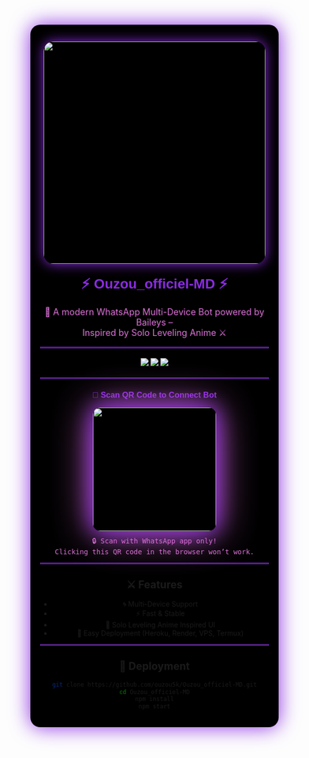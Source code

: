 <div align="center" style="background:#000; padding:20px; border-radius:20px; box-shadow:0 0 40px #8A2BE2;">

  <img src="https://i.ibb.co/Yy0xG6k/solo-leveling-banner.png" width="450" 
       style="border-radius: 20px; box-shadow: 0 0 25px #8A2BE2;"/>

  <h1 style="font-family: 'Orbitron', sans-serif; color:#8A2BE2; margin-top:20px;">
    ⚡ Ouzou_officiel-MD ⚡
  </h1>

  <p style="color:#DA70D6; font-size:18px;">
    🤖 A modern WhatsApp Multi-Device Bot powered by Baileys – <br>
    Inspired by Solo Leveling Anime ⚔️
  </p>

  <hr style="border:1px solid #8A2BE2;">

  <div style="margin:20px 0;">
    <a href="https://github.com/ouzou5k/Ouzou_officiel-MD">
      <img src="https://img.shields.io/github/stars/ouzou5k/Ouzou_officiel-MD?style=for-the-badge&logo=github&logoColor=white&labelColor=000&color=8A2BE2"/>
    </a>
    <a href="https://github.com/ouzou5k/Ouzou_officiel-MD/fork">
      <img src="https://img.shields.io/github/forks/ouzou5k/Ouzou_officiel-MD?style=for-the-badge&logo=github&logoColor=white&labelColor=000&color=8A2BE2"/>
    </a>
    <a href="https://github.com/ouzou5k/Ouzou_officiel-MD">
      <img src="https://img.shields.io/github/license/ouzou5k/Ouzou_officiel-MD?style=for-the-badge&logo=github&logoColor=white&labelColor=000&color=8A2BE2"/>
    </a>
  </div>

  <hr style="border:1px solid #8A2BE2;">

  <h3 style="font-family: 'Orbitron', sans-serif; color:#8A2BE2;">📲 Scan QR Code to Connect Bot</h3>
  <img src="https://i.ibb.co/qY0kVmKL/file-00000000d72061f996b83f617b90fbf3.png" width="250" 
       style="border-radius: 15px; box-shadow: 0 0 40px #8A2BE2, 0 0 80px #DA70D6;"/>
  <p style="font-family: monospace; color:#DA70D6; margin-top:10px;">
    🔒 Scan with WhatsApp app only! <br> Clicking this QR code in the browser won’t work.
  </p>

  <hr style="border:1px solid #8A2BE2;">

  ## ⚔️ Features

  - 🌀 Multi-Device Support  
  - ⚡ Fast & Stable  
  - 🎨 Solo Leveling Anime Inspired UI  
  - 🔧 Easy Deployment (Heroku, Render, VPS, Termux)

  <hr style="border:1px solid #8A2BE2;">

  ## 🚀 Deployment

  ```bash
  git clone https://github.com/ouzou5k/Ouzou_officiel-MD.git
  cd Ouzou_officiel-MD
  npm install
  npm start
